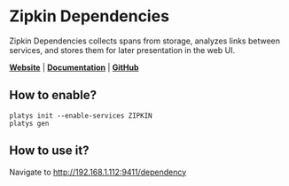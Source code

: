 # Zipkin Dependencies

Zipkin Dependencies collects spans from storage, analyzes links between services, and stores them for later presentation in the web UI.

**[Website](https://zipkin.io/)** | **[Documentation](https://zipkin.io/)** | **[GitHub](https://github.com/openzipkin/zipkin)**

## How to enable?

```
platys init --enable-services ZIPKIN
platys gen
```

## How to use it?

Navigate to <http://192.168.1.112:9411/dependency>